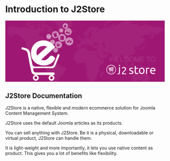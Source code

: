 # Introduction to J2Store

![introduction](https://raw.githubusercontent.com/j2store/doc-images/master/getting-started/Introduction/Introduction.png)

## J2Store Documentation <a id="j2store-documentation"></a>

J2Store is a native, flexible and modern ecommerce solution for Joomla Content Management System.

J2Store uses the default Joomla articles as its products. 

You can sell anything with J2Store. Be it is a physical, downloadable or virtual product, J2Store can handle them.

It is light-weight and more importantly, it lets you use native content as product. This gives you a lot of benefits like flexibility.

